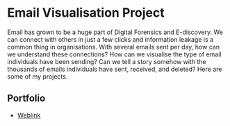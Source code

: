 # Email Visualisation Project
Email has grown to be a huge part of Digital Forensics and E-discovery. We can connect with others in just a few clicks and information leakage is a common thing in organisations. With several emails sent per day, how can we understand these connections? How can we visualise the type of email individuals have been sending? Can we tell a story somehow with the thousands of emails individuals have sent, received, and deleted? Here are some of my projects.

## Portfolio 
- [Weblink](https://mithileysh.github.io/Email-Visualisation-Project/)

